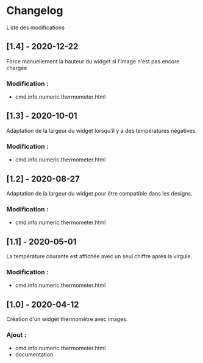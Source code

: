 # Changelog
Liste des modifications

## [1.4] - 2020-12-22
Force manuellement la hauteur du widget si l'image n'est pas encore chargée
### Modification :
- cmd.info.numeric.thermometer.html

## [1.3] - 2020-10-01
Adaptation de la largeur du widget lorsqu'il y a des températures négatives.
### Modification :
- cmd.info.numeric.thermometer.html

## [1.2] - 2020-08-27
Adaptation de la largeur du widget pour être compatible dans les designs.
### Modification :
- cmd.info.numeric.thermometer.html

## [1.1] - 2020-05-01
La température courante est affichée avec un seul chiffre après la virgule.
### Modification :
- cmd.info.numeric.thermometer.html

## [1.0] - 2020-04-12
Création d'un widget thermomètre avec images.
### Ajout :
- cmd.info.numeric.thermometer.html
- documentation